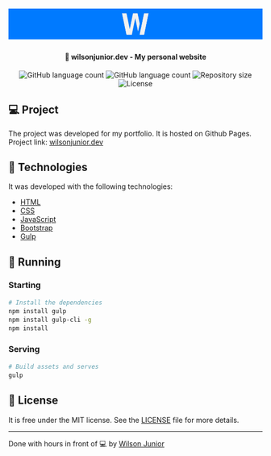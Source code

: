 <h1 align="center">
    <a href="https://wilsonjunior.dev/" target="_blank">
      <img alt="Logo Wilson Junior Dev" title="#wilson-junior-dev" src="assets/img/others/banner-wilsonjunior-dev.png" />
    </a>
</h1>

<h4 align="center">
  🚀 wilsonjunior.dev - My personal website
</h4>

<p align="center">
  <img alt="GitHub language count" src="https://img.shields.io/github/v/tag/wilsonjuniordev/wilsonjuniordev.github.io">

  <img alt="GitHub language count" src="https://img.shields.io/github/languages/count/wilsonjuniordev/wilsonjuniordev.github.io">

  <img alt="Repository size" src="https://img.shields.io/github/repo-size/wilsonjuniordev/wilsonjuniordev.github.io">

  <img alt="License" src="https://img.shields.io/badge/license-MIT-blue">
</p>

## :computer: Project

The project was developed for my portfolio. It is hosted on Github Pages. Project link: [wilsonjunior.dev](http://wilsonjunior.dev)

## :rocket: Technologies

It was developed with the following technologies:

- [HTML](https://devdocs.io/html)
- [CSS](https://devdocs.io/css)
- [JavaScript](https://devdocs.io/javascript)
- [Bootstrap](https://getbootstrap.com)
- [Gulp](https://gulpjs.com)

## :notebook: Running

### Starting

```bash
# Install the dependencies
npm install gulp
npm install gulp-cli -g
npm install
```

### Serving

```bash
# Build assets and serves
gulp
```

## :memo: License

It is free under the MIT license. See the [LICENSE](LICENSE) file for more details.

---

Done with hours in front of :computer: by [Wilson Junior](http://wilsonjunior.dev)

